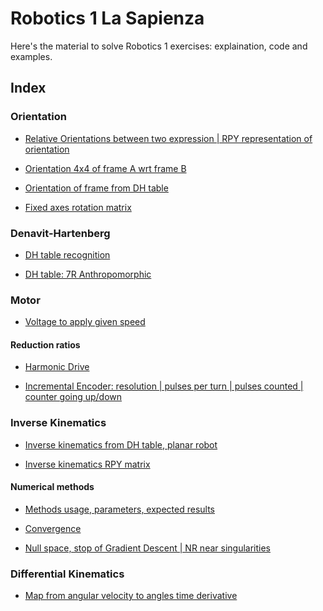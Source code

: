 # Robotics 1 La Sapienza

Here's the material to solve Robotics 1 exercises: explaination, code and examples.

## Index

### Orientation

- <a href='https://github.com/theroggio/Robotics-1-La-Sapienza/blob/master/exercises/orientation/Ex1.md'> Relative Orientations between two expression | RPY representation of orientation </a>

- <a href='https://github.com/theroggio/Robotics-1-La-Sapienza/blob/master/exercises/orientation/Ex2.md'> Orientation 4x4 of frame A wrt frame B </a>

- <a href='https://github.com/theroggio/Robotics-1-La-Sapienza/blob/master/exercises/orientation/Ex3.md'> Orientation of frame from DH table </a>

- <a href='https://github.com/theroggio/Robotics-1-La-Sapienza/blob/master/exercises/orientation/Ex4.md'> Fixed axes rotation matrix </a>

### Denavit-Hartenberg 

- <a href='https://github.com/theroggio/Robotics-1-La-Sapienza/blob/master/exercises/Denavit-Hartenberg/Ex1.md'> DH table recognition </a>

- <a href='https://github.com/theroggio/Robotics-1-La-Sapienza/blob/master/exercises/Denavit-Hartenberg/Ex2.md'> DH table: 7R Anthropomorphic </a>

### Motor 

- <a href='https://github.com/theroggio/Robotics-1-La-Sapienza/blob/master/exercises/motor/Ex1.md'>Voltage to apply given speed </a>

#### Reduction ratios

- <a href='https://github.com/theroggio/Robotics-1-La-Sapienza/blob/master/exercises/motor/Ex1.md'> Harmonic Drive </a>

- <a href='https://github.com/theroggio/Robotics-1-La-Sapienza/blob/master/exercises/motor/Ex2.md'> Incremental Encoder: resolution | pulses per turn | pulses counted | counter going up/down </a>

### Inverse Kinematics

- <a href='https://github.com/theroggio/Robotics-1-La-Sapienza/blob/master/exercises/inverse%20kinematics/Ex1.md'> Inverse kinematics from DH table, planar robot </a>

- <a href='https://github.com/theroggio/Robotics-1-La-Sapienza/blob/master/exercises/inverse%20kinematics/Ex1.md'> Inverse kinematics RPY matrix </a>

#### Numerical methods

- <a href='https://github.com/theroggio/Robotics-1-La-Sapienza/blob/master/exercises/inverse%20kinematics/numerical%20methods/Ex1.md'> Methods usage, parameters, expected results </a>

- <a href='https://github.com/theroggio/Robotics-1-La-Sapienza/blob/master/exercises/inverse%20kinematics/numerical%20methods/Ex2.md'> Convergence </a>

- <a href='https://github.com/theroggio/Robotics-1-La-Sapienza/blob/master/exercises/inverse%20kinematics/numerical%20methods/Ex3.md'> Null space, stop of Gradient Descent | NR near singularities </a> 

### Differential Kinematics

- <a href='https://github.com/theroggio/Robotics-1-La-Sapienza/blob/master/exercises/differential%20kinematics/Ex1.md'> Map from angular velocity to angles time derivative </a>
